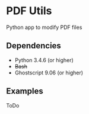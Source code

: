 # PDF Utils
Python app to modify PDF files

## Dependencies
- Python 3.4.6 (or higher)
- ~~Bash~~
- Ghostscript 9.06 (or higher)

## Examples
ToDo

